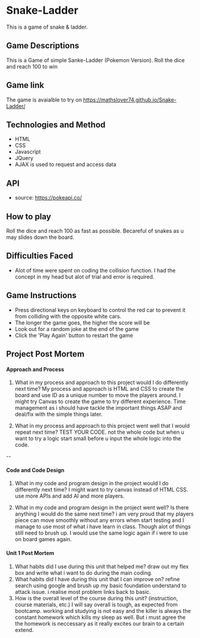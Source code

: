 # Snake-Ladder
This is a game of snake &amp; ladder.

## Game Descriptions
This is a Game of simple Sanke-Ladder (Pokemon Version). Roll the dice and reach 100 to win

## Game link

The game is avaialble to try on https://mathslover74.github.io/Snake-Ladder/

## Technologies and Method
* HTML
* CSS
* Javascript
* JQuery 
* AJAX is used to request and access data

## API
* source: https://pokeapi.co/

## How to play
Roll the dice and reach 100 as fast as possible. Becareful of snakes as u may slides down the board. 
## Difficulties Faced
* Alot of time were spent on coding the collision function. I had the concept in my head but alot of trial and error is required.

## Game Instructions
* Press directional keys on keyboard to control the red car to prevent it from colliding with the opposite white cars.
* The longer the game goes, the higher the score will be
* Look out for a random joke at the end of the game
* Click the 'Play Again' button to restart the game

## Project Post Mortem

#### Approach and Process

1. What in my process and approach to this project would I do differently next time?
My process and approach is HTML and CSS to create the board and use ID as a unique number to move the players around. I might try Canvas to create the game to try different experience. Time management as i should have tackle the important things ASAP and deal/fix with the simple things later.

1. What in my process and approach to this project went well that I would repeat next time? 
TEST YOUR CODE. not the whole code but when u want to try a logic start small before u input the whole logic into the code. 

--

#### Code and Code Design

1. What in my code and program design in the project would I do differently next time?
I might want to try canvas instead of HTML CSS. use more APIs and add AI and more players.

1. What in my code and program design in the project went well? Is there anything I would do the same next time?
i am very proud that my players piece can move smoothly without any errors when start testing and I manage to use most of what i have learn in class. Though alot of things still need to brush up. I would use the same logic again if i were to use on board games again.


#### Unit 1 Post Mortem
1. What habits did I use during this unit that helped me?
draw out my flex box and write what i want to do during the main coding.
2. What habits did I have during this unit that I can improve on?
refine search using google and brush up my basic foundation understand to attack issue. i realise most problem links back to basic.
3. How is the overall level of the course during this unit? (instruction, course materials, etc.)
I will say overall is tough, as expected from bootcamp. working and studying is not easy and the killer is always the constant homework which kills my sleep as well. But i must agree the the homework is neccessary as it really excites our brain to a certain extend.
